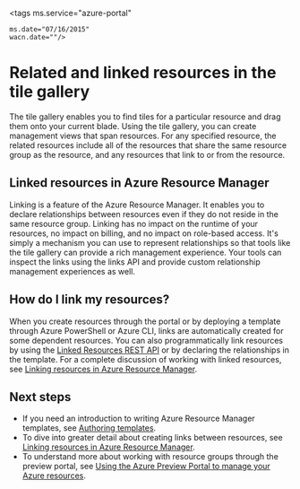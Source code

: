 <properties 
	pageTitle="Related and linked resources in the tile gallery" 
	description="Learn about related and linked resources that are displayed in the tile gallery of the Azure preview portal." 
	services="azure-portal" 
	documentationCenter="" 
	authors="adamabdelhamed" 
	manager="wpickett" 
	editor=""/>

<tags 
	ms.service="azure-portal" 

	ms.date="07/16/2015" 
	wacn.date=""/>

# Related and linked resources in the tile gallery

The tile gallery enables you to find tiles for a particular resource and drag them onto your current blade. 
Using the tile gallery, you can create management views that span resources. 
For any specified resource, the related resources include all of the resources that share the same 
resource group as the resource, and any resources that link to or from the resource.

## Linked resources in Azure Resource Manager

Linking is a feature of the Azure Resource Manager.  It enables you to declare relationships between 
resources even if they do not reside in the same resource group. Linking has no impact on the runtime 
of your resources, no impact on billing, and no impact on role-based access.  It's simply a mechanism you can 
use to represent relationships so that tools like the tile gallery can provide a rich management 
experience.  Your tools can inspect the links using the links API and provide custom relationship 
management experiences as well. 

## How do I link my resources?

When you create resources through the portal or by deploying a template through Azure PowerShell or Azure CLI, links are 
automatically created for some dependent resources. You can also programmatically link resources by using the 
[Linked Resources REST API](https://msdn.microsoft.com/zh-cn/library/azure/mt238499.aspx) or by declaring the relationships in the template. 
For a complete discussion of working with linked resources, see [Linking resources in Azure Resource Manager](/documentation/articles/resource-group-link-resources).

## Next steps

- If you need an introduction to writing Azure Resource Manager templates, see [Authoring templates](/documentation/articles/resource-group-authoring-templates).
- To dive into greater detail about creating links between resources, see [Linking resources in Azure Resource Manager](/documentation/articles/resource-group-link-resources).
- To understand more about working with resource groups through the preview portal, see [Using the Azure Preview Portal to manage your Azure resources](/documentation/articles/resource-group-portal).
